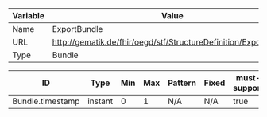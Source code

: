 | Variable | Value |
|----------|-------|
| Name     | ExportBundle |
| URL      | http://gematik.de/fhir/oegd/stf/StructureDefinition/ExportBundle |
| Type     | Bundle |


| ID        | Type      | Min  | Max  | Pattern   | Fixed    | must-support| VS-Url      | Strength    | VS Concepts |
|-----------|-----------|------|------|-----------|----------|-------------|-------------|-------------|-------------|
| Bundle.timestamp | instant | 0 | 1 | N/A | N/A | true | N/A | N/A | N/A |
